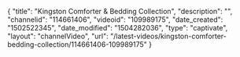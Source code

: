 {
    "title": "Kingston Comforter &amp; Bedding Collection",
    "description": "",
    "channelid": "114661406",
    "videoid": "109989175",
    "date_created": "1502522345",
    "date_modified": "1504282036",
    "type": "captivate",
    "layout": "channelVideo",
    "url": "\/latest-videos\/kingston-comforter-bedding-collection\/114661406-109989175"
}
